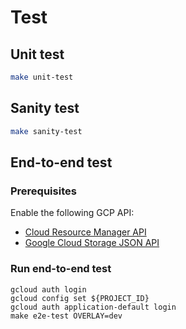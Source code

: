 # Test

## Unit test

```bash
make unit-test
```

## Sanity test

```bash
make sanity-test
```

## End-to-end test
### Prerequisites
Enable the following GCP API:
- [Cloud Resource Manager API](https://cloud.google.com/resource-manager/reference/rest)
- [Google Cloud Storage JSON API](https://cloud.google.com/storage/docs/json_api)

### Run end-to-end test
```
gcloud auth login
gcloud config set ${PROJECT_ID}
gcloud auth application-default login
make e2e-test OVERLAY=dev
```